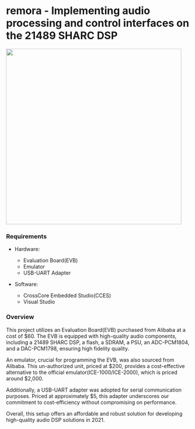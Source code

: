 # remora - Implementing audio processing and control interfaces on the 21489 SHARC DSP

<img src="https://user-images.githubusercontent.com/15021145/285431726-ce0b137a-df77-49d8-b06e-e49332750b60.jpg" width="480">

### Requirements

- Hardware:
  - Evaluation Board(EVB)
  - Emulator
  - USB-UART Adapter

- Software:
  - CrossCore Embedded Studio(CCES)
  - Visual Studio

### Overview

This project utilizes an Evaluation Board(EVB) purchased from Alibaba at a cost of $60. The EVB is equipped with high-quality audio components, including a 21489 SHARC DSP, a flash, a SDRAM, a PSU, an ADC-PCM1804, and a DAC-PCM1798, ensuring high fidelity quality.

An emulator, crucial for programming the EVB, was also sourced from Alibaba. This un-authorized unit, priced at $200, provides a cost-effective alternative to the official emulator(ICE-1000/ICE-2000), which is priced around $2,000.

Additionally, a USB-UART adapter was adopted for serial communication purposes. Priced at approximately $5, this adapter underscores our commitment to cost-efficiency without compromising on performance.

Overall, this setup offers an affordable and robust solution for developing high-quality audio DSP solutions in 2021.
